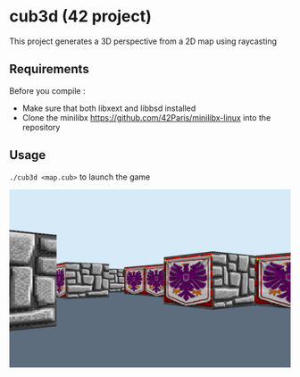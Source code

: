 # cub3d (42 project)

This project generates a 3D perspective from a 2D map using raycasting

## Requirements

Before you compile :

- Make sure that both libxext and libbsd installed
- Clone the minilibx https://github.com/42Paris/minilibx-linux into the repository

## Usage

`./cub3d <map.cub>` to launch the game

![screenshot](img/screenshot.png)
